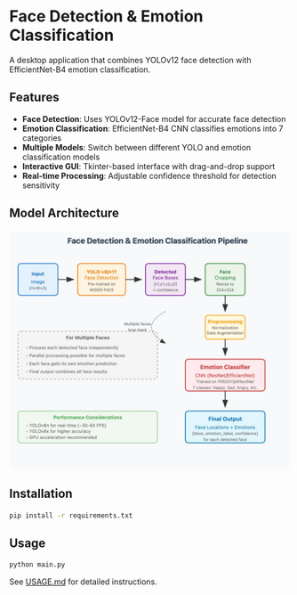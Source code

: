 # Face Detection & Emotion Classification

A desktop application that combines YOLOv12 face detection with EfficientNet-B4 emotion classification.

## Features

- **Face Detection**: Uses YOLOv12-Face model for accurate face detection
- **Emotion Classification**: EfficientNet-B4 CNN classifies emotions into 7 categories
- **Multiple Models**: Switch between different YOLO and emotion classification models
- **Interactive GUI**: Tkinter-based interface with drag-and-drop support
- **Real-time Processing**: Adjustable confidence threshold for detection sensitivity

## Model Architecture
![Model Architecture](asset/model_arch.jpg)

## Installation

```bash
pip install -r requirements.txt
```

## Usage

```bash
python main.py
```

See [USAGE.md](USAGE.md) for detailed instructions.
